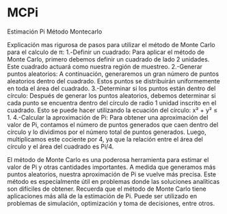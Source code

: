# MCPi
Estimación Pi Método Montecarlo

Explicación mas rigurosa de pasos para utilizar el método de Monte Carlo para el calculo de π:
1.-Definir un cuadrado: Para aplicar el método de Monte Carlo, primero debemos definir un cuadrado de lado 2 unidades. Este cuadrado actuará como nuestra región de muestreo.
2.-Generar puntos aleatorios: A continuación, generaremos un gran número de puntos aleatorios dentro del cuadrado. Estos puntos se distribuirán uniformemente en toda el área del cuadrado.
3.-Determinar si los puntos están dentro del círculo: Después de generar los puntos aleatorios, debemos determinar si cada punto se encuentra dentro del círculo de radio 1 unidad inscrito en el cuadrado. Esto se puede hacer utilizando la ecuación del círculo: x² + y² ≤ 1.
4.-Calcular la aproximación de Pi: Para obtener una aproximación del valor de Pi, contamos el número de puntos generados que caen dentro del círculo y lo dividimos por el número total de puntos generados. Luego, multiplicamos este cociente por 4, ya que la relación entre el área del círculo y el área del cuadrado es Pi/4.

El método de Monte Carlo es una poderosa herramienta para estimar el valor de Pi y otras cantidades importantes. A medida que generamos más puntos aleatorios, nuestra aproximación de Pi se vuelve más precisa. Este método es especialmente útil en problemas donde las soluciones analíticas son difíciles de obtener.
Recuerda que el método de Monte Carlo tiene aplicaciones más allá de la estimación de Pi. Puede ser utilizado en problemas de simulación, optimización y toma de decisiones, entre otros.
